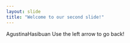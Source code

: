 ```yaml
---
layout: slide
title: "Welcome to our second slide!"
---
```

AgustinaHasibuan
Use the left arrow to go back!
